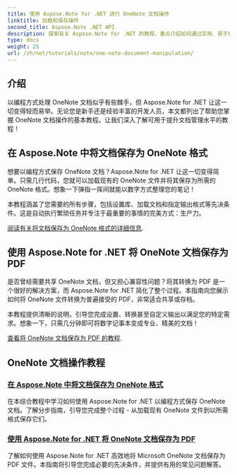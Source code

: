 ```yaml
---
title: 使用 Aspose.Note for .NET 进行 OneNote 文档操作
linktitle: 加载和保存操作
second_title: Aspose.Note .NET API
description: 探索有关 Aspose.Note for .NET 的教程，重点介绍如何通过实用、易于理解的示例和常见问题解答创建、保存和转换 OneNote 文档。
type: docs
weight: 25
url: /zh/net/tutorials/note/one-note-document-manipulation/
---
```

## 介绍

以编程方式处理 OneNote 文档似乎有些棘手，但 Aspose.Note for .NET 让这一切变得轻而易举。无论您是新手还是经验丰富的开发人员，本文都列出了帮助您掌握 OneNote 文档操作的基本教程。让我们深入了解可用于提升文档管理水平的教程！

## 在 Aspose.Note 中将文档保存为 OneNote 格式  

想要以编程方式保存 OneNote 文档？Aspose.Note for .NET 让这一切变得简单。只需几行代码，您就可以加载现有的 OneNote 文件并将其保存为所需的 OneNote 格式。想象一下弹指一挥间就能以数字方式整理您的笔记！  

本教程涵盖了您需要的所有步骤，包括设置库、加载文档和指定输出格式等先决条件。这是自动执行繁琐任务并专注于最重要的事情的完美方式：生产力。  

[阅读有关将文档保存为 OneNote 格式的详细信息](./saving-document-to-one-note-format/).  

## 使用 Aspose.Note for .NET 将 OneNote 文档保存为 PDF  

是否曾经需要共享 OneNote 文档，但又担心兼容性问题？将其转换为 PDF 是一个很好的解决方案，而 Aspose.Note for .NET 简化了整个过程。本指南向您展示如何将 OneNote 文件转换为普遍接受的 PDF，非常适合共享或存档。  

本教程提供清晰的说明，引导您完成设置、转换甚至自定义输出以满足您的特定需求。想象一下，只需几分钟即可将数字记事本变成专业、精美的文档！  

[查看将 OneNote 文档保存为 PDF 的教程](./saving-one-note-document-pdf/).  

## OneNote 文档操作教程
### [在 Aspose.Note 中将文档保存为 OneNote 格式](./saving-document-to-one-note-format/)
在本综合教程中学习如何使用 Aspose.Note for .NET 以编程方式保存 OneNote 文档。了解分步指南，引导您完成整个过程 - 从加载现有 OneNote 文件到以所需格式保存它们。
### [使用 Aspose.Note for .NET 将 OneNote 文档保存为 PDF](./saving-one-note-document-pdf/)
了解如何使用 Aspose.Note for .NET 高效地将 Microsoft OneNote 文档保存为 PDF 文件。本指南将引导您完成必要的先决条件，并提供有用的常见问题解答。